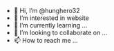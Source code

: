 - 👋 Hi, I’m @hunghero32
- 👀 I’m interested in website
- 🌱 I’m currently learning ...
- 💞️ I’m looking to collaborate on ...
- 📫 How to reach me ...

<!---
hunghero32/hunghero32 is a ✨ special ✨ repository because its `README.md` (this file) appears on your GitHub profile.
You can click the Preview link to take a look at your changes.
--->
